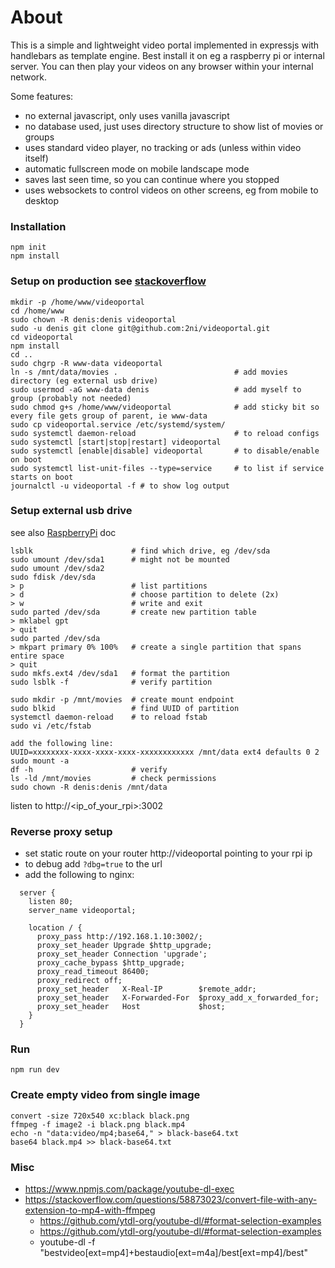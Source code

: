 # About
This is a simple and lightweight video portal implemented in expressjs with handlebars as template engine. Best install it on eg a raspberry pi or internal server. You can then play your videos on any browser within your internal network.

Some features:
- no external javascript, only uses vanilla javascript
- no database used, just uses directory structure to show list of movies or groups
- uses standard video player, no tracking or ads (unless within video itself)
- automatic fullscreen mode on mobile landscape mode
- saves last seen time, so you can continue where you stopped
- uses websockets to control videos on other screens, eg from mobile to desktop

### Installation
```
npm init
npm install
```

### Setup on production see [stackoverflow](https://stackoverflow.com/questions/4018154/how-do-i-run-a-node-js-app-as-a-background-service)
```
mkdir -p /home/www/videoportal
cd /home/www
sudo chown -R denis:denis videoportal
sudo -u denis git clone git@github.com:2ni/videoportal.git
cd videoportal
npm install
cd ..
sudo chgrp -R www-data videoportal
ln -s /mnt/data/movies .                          # add movies directory (eg external usb drive)
sudo usermod -aG www-data denis                   # add myself to group (probably not needed)
sudo chmod g+s /home/www/videoportal              # add sticky bit so every file gets group of parent, ie www-data
sudo cp videoportal.service /etc/systemd/system/
sudo systemctl daemon-reload                      # to reload configs
sudo systemctl [start|stop|restart] videoportal
sudo systemctl [enable|disable] videoportal       # to disable/enable  on boot
sudo systemctl list-unit-files --type=service     # to list if service starts on boot
journalctl -u videoportal -f # to show log output
```

### Setup external usb drive
see also [RaspberryPi](https://docs.google.com/document/d/1Doonk8PYe0l1jPQtM02R959S_Awvrqm1HeDRFwrLI7U/edit) doc
```
lsblk                      # find which drive, eg /dev/sda
sudo umount /dev/sda1      # might not be mounted
sudo umount /dev/sda2
sudo fdisk /dev/sda
> p                        # list partitions
> d                        # choose partition to delete (2x)
> w                        # write and exit
sudo parted /dev/sda       # create new partition table
> mklabel gpt
> quit
sudo parted /dev/sda
> mkpart primary 0% 100%   # create a single partition that spans entire space
> quit
sudo mkfs.ext4 /dev/sda1   # format the partition
sudo lsblk -f              # verify partition

sudo mkdir -p /mnt/movies  # create mount endpoint
sudo blkid                 # find UUID of partition  
systemctl daemon-reload    # to reload fstab
sudo vi /etc/fstab

add the following line:
UUID=xxxxxxxx-xxxx-xxxx-xxxx-xxxxxxxxxxxx /mnt/data ext4 defaults 0 2
sudo mount -a
df -h                      # verify
ls -ld /mnt/movies         # check permissions
sudo chown -R denis:denis /mnt/data
```

listen to http://<ip_of_your_rpi>:3002

### Reverse proxy setup
- set static route on your router http://videoportal pointing to your rpi ip
- to debug add `?dbg=true` to the url
- add the following to nginx:
```
  server {
    listen 80;
    server_name videoportal;

    location / {
      proxy_pass http://192.168.1.10:3002/;
      proxy_set_header Upgrade $http_upgrade;
      proxy_set_header Connection 'upgrade';
      proxy_cache_bypass $http_upgrade;
      proxy_read_timeout 86400;
      proxy_redirect off;
      proxy_set_header   X-Real-IP        $remote_addr;
      proxy_set_header   X-Forwarded-For  $proxy_add_x_forwarded_for;
      proxy_set_header   Host             $host;
    }
  }
```


### Run
```
npm run dev
```

### Create empty video from single image
```
convert -size 720x540 xc:black black.png
ffmpeg -f image2 -i black.png black.mp4
echo -n "data:video/mp4;base64," > black-base64.txt
base64 black.mp4 >> black-base64.txt
```

### Misc
- https://www.npmjs.com/package/youtube-dl-exec
- https://stackoverflow.com/questions/58873023/convert-file-with-any-extension-to-mp4-with-ffmpeg
  - https://github.com/ytdl-org/youtube-dl/#format-selection-examples
  - https://github.com/ytdl-org/youtube-dl/#format-selection-examples
  - youtube-dl -f "bestvideo[ext=mp4]+bestaudio[ext=m4a]/best[ext=mp4]/best"
